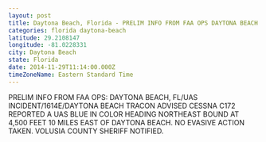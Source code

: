 ```yaml
---
layout: post
title: Daytona Beach, Florida - PRELIM INFO FROM FAA OPS DAYTONA BEACH FL UAS INCIDENT 1614E DAYTONA BEACH TRACON ADVISED
categories: florida daytona-beach
latitude: 29.2108147
longitude: -81.0228331
city: Daytona Beach
state: Florida
date: 2014-11-29T11:14:00.000Z
timeZoneName: Eastern Standard Time
---
```


PRELIM INFO FROM FAA OPS: DAYTONA BEACH, FL/UAS INCIDENT/1614E/DAYTONA BEACH TRACON ADVISED CESSNA C172 REPORTED A UAS BLUE IN COLOR HEADING NORTHEAST BOUND AT 4,500 FEET 10 MILES EAST OF DAYTONA BEACH. NO EVASIVE ACTION TAKEN. VOLUSIA COUNTY SHERIFF NOTIFIED.